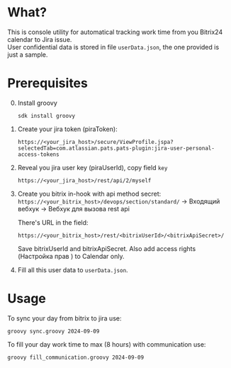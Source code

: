 # What?
This is console utility for automatical tracking work time from you Bitrix24 calendar to Jira issue.
<br>User confidential data is stored in file `userData.json`, the one provided is just a sample.

# Prerequisites
0. Install groovy
    ```
    sdk install groovy
    ```
1. Create your jira token (piraToken):
    ```
    https://<your_jira_host>/secure/ViewProfile.jspa?selectedTab=com.atlassian.pats.pats-plugin:jira-user-personal-access-tokens
    ```
2. Reveal you jira user key (piraUserId), copy field `key`
    ```
    https://<your_jira_host>/rest/api/2/myself
    ```     
3. Create you bitrix in-hook with api method secret:
    `https://<your_bitrix_host>/devops/section/standard/` -> Входящий вебхук -> Вебхук для вызова rest api 

    There's URL in the field:
    ```
    https://<your_bitrix_host>/rest/<bitrixUserId>/<bitrixApiSecret>/
    ```
    Save bitrixUserId and bitrixApiSecret.
    Also add access rights (Настройка прав ) to Calendar only.

4. Fill all this user data to `userData.json`.


# Usage

To sync your day from bitrix to jira use:
```
groovy sync.groovy 2024-09-09
```

To fill your day work time to max (8 hours) with communication use:
```
groovy fill_communication.groovy 2024-09-09
```
